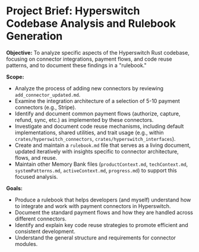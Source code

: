 # Project Brief: Hyperswitch Codebase Analysis and Rulebook Generation

**Objective:** To analyze specific aspects of the Hyperswitch Rust codebase, focusing on connector integrations, payment flows, and code reuse patterns, and to document these findings in a "rulebook."

**Scope:**
- Analyze the process of adding new connectors by reviewing `add_connector_updated.md`.
- Examine the integration architecture of a selection of 5-10 payment connectors (e.g., Stripe).
- Identify and document common payment flows (authorize, capture, refund, sync, etc.) as implemented by these connectors.
- Investigate and document code reuse mechanisms, including default implementations, shared utilities, and trait usage (e.g., within `crates/hyperswitch_connectors`, `crates/hyperswitch_interfaces`).
- Create and maintain a `rulebook.md` file that serves as a living document, updated iteratively with insights specific to connector architecture, flows, and reuse.
- Maintain other Memory Bank files (`productContext.md`, `techContext.md`, `systemPatterns.md`, `activeContext.md`, `progress.md`) to support this focused analysis.

**Goals:**
- Produce a rulebook that helps developers (and myself) understand how to integrate and work with payment connectors in Hyperswitch.
- Document the standard payment flows and how they are handled across different connectors.
- Identify and explain key code reuse strategies to promote efficient and consistent development.
- Understand the general structure and requirements for connector modules.
